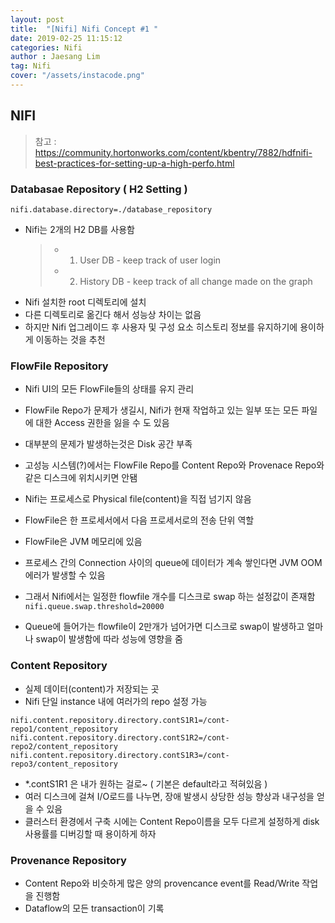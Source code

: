 ```yaml
---
layout: post
title:  "[Nifi] Nifi Concept #1 "
date: 2019-02-25 11:15:12
categories: Nifi 
author : Jaesang Lim
tag: Nifi
cover: "/assets/instacode.png"
---
```


## NIFI 
> 참고 : https://community.hortonworks.com/content/kbentry/7882/hdfnifi-best-practices-for-setting-up-a-high-perfo.html

### Databasae Repository ( H2 Setting )
```nifi.database.directory=./database_repository```
- Nifi는 2개의 H2 DB를 사용함 
  > - 1. User DB - keep track of user login
  > - 2. History DB - keep track of all change made on the graph
- Nifi 설치한 root 디렉토리에 설치
- 다른 디렉토리로 옮긴다 해서 성능상 차이는 없음
- 하지만 Nifi 업그레이드 후 사용자 및 구성 요소 히스토리 정보를 유지하기에 용이하게 이동하는 것을 추천

### FlowFile Repository
- Nifi UI의 모든 FlowFile들의 상태를 유지 관리
- FlowFile Repo가 문제가 생길시, Nifi가 현재 작업하고 있는 일부 또는 모든 파일에 대한 Access 권한을 잃을 수 도 있음
- 대부분의 문제가 발생하는것은 Disk 공간 부족
- 고성능 시스템(?)에서는 FlowFile Repo를 Content Repo와 Provenace Repo와 같은 디스크에 위치시키면 안됌 

- Nifi는 프로세스로 Physical file(content)을 직접 넘기지 않음
- FlowFile은 한 프로세서에서 다음 프로세서로의 전송 단위 역할

- FlowFile은 JVM 메모리에 있음
- 프로세스 간의 Connection 사이의 queue에 데이터가 계속 쌓인다면 JVM OOM 에러가 발생할 수 있음
- 그래서 Nifi에서는 일정한 flowfile 개수를 디스크로 swap 하는 설정값이 존재함
```nifi.queue.swap.threshold=20000```
- Queue에 들어가는 flowfile이 2만개가 넘어가면 디스크로 swap이 발생하고 얼마나 swap이 발생함에 따라 성능에 영향을 줌


### Content Repository
- 실제 데이터(content)가 저장되는 곳 
- Nifi 단일 instance 내에 여러가의 repo 설정 가능
```
nifi.content.repository.directory.contS1R1=/cont-repo1/content_repository
nifi.content.repository.directory.contS1R2=/cont-repo2/content_repository
nifi.content.repository.directory.contS1R3=/cont-repo3/content_repository
```
- *.contS1R1 은 내가 원하는 걸로~ ( 기본은 default라고 적혀있음 )
- 여러 디스크에 걸쳐 I/O로드를 나누면, 장애 발생시 상당한 성능 향상과 내구성을 얻을 수 있음
- 클러스터 환경에서 구축 시에는 Content Repo이름을 모두 다르게 설정하게 disk 사용률를 디버깅할 때 용이하게 하자

### Provenance Repository
- Content Repo와 비슷하게 많은 양의 provencance event를 Read/Write 작업을 진행함
- Dataflow의 모든 transaction이 기록 



